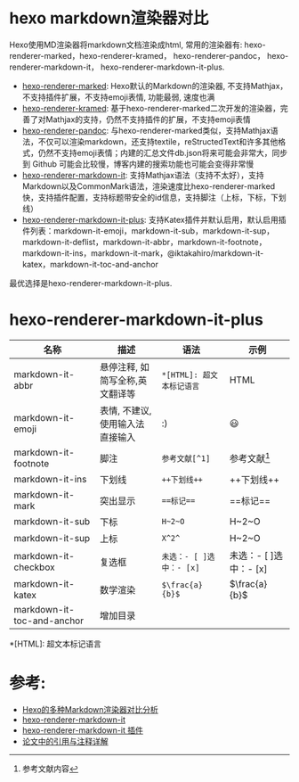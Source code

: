 
# hexo markdown渲染器对比
Hexo使用MD渲染器将markdown文档渲染成html, 常用的渲染器有: hexo-renderer-marked，hexo-renderer-kramed， hexo-renderer-pandoc， hexo-renderer-markdown-it， hexo-renderer-markdown-it-plus.

- [hexo-renderer-marked](https://github.com/hexojs/hexo-renderer-marked): Hexo默认的Markdown的渲染器, 不支持Mathjax，不支持插件扩展，不支持emoji表情, 功能最弱, 速度也满
- [hexo-renderer-kramed](https://github.com/sun11/hexo-renderer-kramed): 基于hexo-renderer-marked二次开发的渲染器，完善了对Mathjax的支持，仍然不支持插件的扩展，不支持emoji表情
- [hexo-renderer-pandoc](https://github.com/wzpan/hexo-renderer-pandoc): 与hexo-renderer-marked类似，支持Mathjax语法，不仅可以渲染markdown，还支持textile，reStructedText和许多其他格式，仍然不支持emoji表情；内建的汇总文件db.json将来可能会非常大，同步到 Github 可能会比较慢，博客内建的搜索功能也可能会变得非常慢
- [hexo-renderer-markdown-it](https://github.com/hexojs/hexo-renderer-markdown-it): 支持Mathjax语法（支持不太好），支持Markdown以及CommonMark语法，渲染速度比hexo-renderer-marked快，支持插件配置，支持标题带安全的id信息，支持脚注（上标，下标，下划线）
- [hexo-renderer-markdown-it-plus](https://github.com/CHENXCHEN/hexo-renderer-markdown-it-plus): 支持Katex插件并默认启用，默认启用插件列表：markdown-it-emoji，markdown-it-sub，markdown-it-sup，markdown-it-deflist，markdown-it-abbr，markdown-it-footnote，markdown-it-ins，markdown-it-mark，@iktakahiro/markdown-it-katex，markdown-it-toc-and-anchor

最优选择是hexo-renderer-markdown-it-plus.


# hexo-renderer-markdown-it-plus


名称|描述|语法|示例
--|--|--|--
markdown-it-abbr|悬停注释, 如简写全称,英文翻译等|`*[HTML]: 超文本标记语言`|HTML
markdown-it-emoji|表情, 不建议, 使用输入法直接输入|:)|😃
markdown-it-footnote|脚注|`参考文献[^1]`|参考文献[^1]
markdown-it-ins|下划线|`++下划线++`|++下划线++
markdown-it-mark|突出显示|`==标记==`|==标记==
markdown-it-sub|下标|`H~2~O`|H~2~O
markdown-it-sup|上标|`X^2^`|H~2~O
markdown-it-checkbox|复选框|`未选：- [ ]选中：- [x]`|未选：- [ ]选中：- [x]
markdown-it-katex|数学渲染|`$\frac{a}{b}$`|$\frac{a}{b}$
markdown-it-toc-and-anchor|增加目录|


*[HTML]: 超文本标记语言
[^1]: 参考文献内容


# 参考:
- [Hexo的多种Markdown渲染器对比分析](https://bugwz.com/2019/09/17/hexo-markdown-renderer/)
- [hexo-renderer-markdown-it](https://blog.csdn.net/qq_42951560/article/details/123596899)
- [hexo-renderer-markdown-it 插件](https://www.jianshu.com/p/588ab3d22eb8)
- [论文中的引用与注释详解](https://www.sohu.com/a/416834350_120846753)